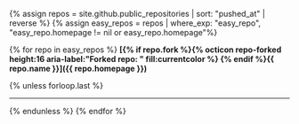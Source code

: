 {% assign repos = site.github.public_repositories | sort: "pushed_at" | reverse %}
{% assign easy_repos = repos | where_exp: "easy_repo", "easy_repo.homepage != nil or easy_repo.homepage"%}

{% for repo in easy_repos %}
**[{% if repo.fork %}{% octicon repo-forked height:16 aria-label:"Forked repo: " fill:currentcolor %}&nbsp;{% endif %}{{ repo.name }}]({{ repo.homepage }})** 

{% unless forloop.last %}<hr color="silver" size="0.5px">{% endunless %}
{% endfor %}